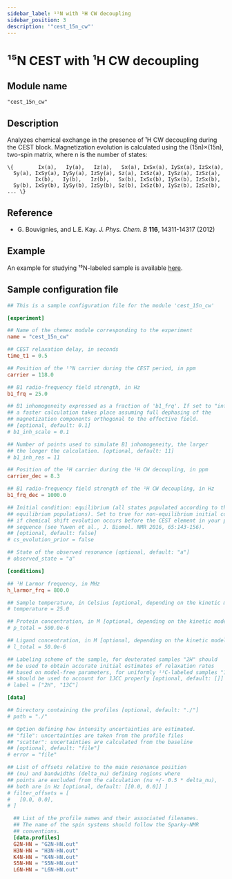 ```yaml
---
sidebar_label: ¹⁵N with ¹H CW decoupling
sidebar_position: 3
description: '"cest_15n_cw"'
---
```


# ¹⁵N CEST with ¹H CW decoupling

## Module name

`"cest_15n_cw"`

## Description

Analyzes chemical exchange in the presence of ¹H CW decoupling during the CEST
block. Magnetization evolution is calculated using the (15n)×(15n), two-spin
matrix, where n is the number of states:

    \{        Ix(a),   Iy(a),   Iz(a),   Sx(a), IxSx(a), IySx(a), IzSx(a),
      Sy(a), IxSy(a), IySy(a), IzSy(a), Sz(a), IxSz(a), IySz(a), IzSz(a),
             Ix(b),   Iy(b),   Iz(b),   Sx(b), IxSx(b), IySx(b), IzSx(b),
      Sy(b), IxSy(b), IySy(b), IzSy(b), Sz(b), IxSz(b), IySz(b), IzSz(b), ... \}

## Reference

-   G. Bouvignies, and L.E. Kay. _J. Phys. Chem. B_ **116**, 14311-14317 (2012)

## Example

An example for studying ¹⁵N-labeled sample is available
[here](https://github.com/gbouvignies/chemex/tree/master/examples/Experiments/CEST_15N_CW/).

## Sample configuration file

```toml title="experiment.toml"
## This is a sample configuration file for the module 'cest_15n_cw'

[experiment]

## Name of the chemex module corresponding to the experiment
name = "cest_15n_cw"

## CEST relaxation delay, in seconds
time_t1 = 0.5

## Position of the ¹⁵N carrier during the CEST period, in ppm
carrier = 118.0

## B1 radio-frequency field strength, in Hz
b1_frq = 25.0

## B1 inhomogeneity expressed as a fraction of 'b1_frq'. If set to "inf",
## a faster calculation takes place assuming full dephasing of the
## magnetization components orthogonal to the effective field.
## [optional, default: 0.1]
# b1_inh_scale = 0.1

## Number of points used to simulate B1 inhomogeneity, the larger
## the longer the calculation. [optional, default: 11]
# b1_inh_res = 11

## Position of the ¹H carrier during the ¹H CW decoupling, in ppm
carrier_dec = 8.3

## B1 radio-frequency field strength of the ¹H CW decoupling, in Hz
b1_frq_dec = 1000.0

## Initial condition: equilibrium (all states populated according to their
## equilibrium populations). Set to true for non-equilibrium initial condition
## if chemical shift evolution occurs before the CEST element in your pulse
## sequence (see Yuwen et al., J. Biomol. NMR 2016, 65:143-156).
## [optional, default: false]
# cs_evolution_prior = false

## State of the observed resonance [optional, default: "a"]
# observed_state = "a"

[conditions]

## ¹H Larmor frequency, in MHz
h_larmor_frq = 800.0

## Sample temperature, in Celsius [optional, depending on the kinetic model]
# temperature = 25.0

## Protein concentration, in M [optional, depending on the kinetic model]
# p_total = 500.0e-6

## Ligand concentration, in M [optional, depending on the kinetic model]
# l_total = 50.0e-6

## Labeling scheme of the sample, for deuterated samples "2H" should
## be used to obtain accurate initial estimates of relaxation rates
## based on model-free parameters, for uniformly ¹³C-labeled samples "13C"
## should be used to account for 1JCC properly [optional, default: []]
# label = ["2H", "13C"]

[data]

## Directory containing the profiles [optional, default: "./"]
# path = "./"

## Option defining how intensity uncertainties are estimated.
## "file": uncertainties are taken from the profile files
## "scatter": uncertainties are calculated from the baseline
## [optional, default: "file"]
# error = "file"

## List of offsets relative to the main resonance position
## (nu) and bandwidths (delta_nu) defining regions where
## points are excluded from the calculation (nu +/- 0.5 * delta_nu),
## both are in Hz [optional, default: [[0.0, 0.0]] ]
# filter_offsets = [
#   [0.0, 0.0],
# ]

  ## List of the profile names and their associated filenames.
  ## The name of the spin systems should follow the Sparky-NMR
  ## conventions.
  [data.profiles]
  G2N-HN = "G2N-HN.out"
  H3N-HN = "H3N-HN.out"
  K4N-HN = "K4N-HN.out"
  S5N-HN = "S5N-HN.out"
  L6N-HN = "L6N-HN.out"
```
